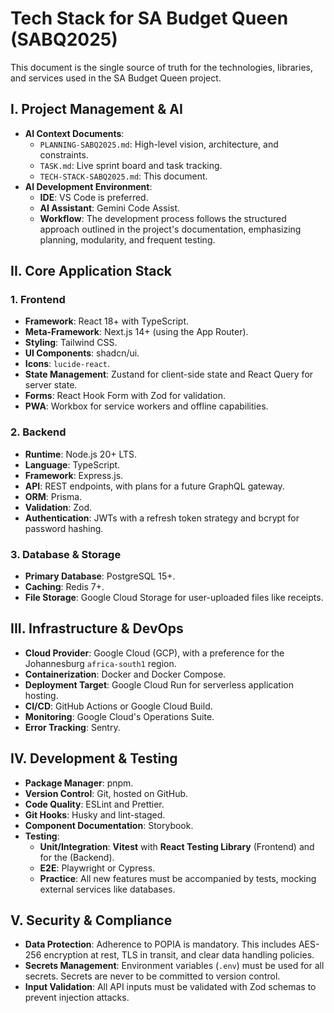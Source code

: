 # Tech Stack for SA Budget Queen (SABQ2025)

This document is the single source of truth for the technologies, libraries, and services used in the SA Budget Queen project.

## I. Project Management & AI

* **AI Context Documents**:
    * `PLANNING-SABQ2025.md`: High-level vision, architecture, and constraints.
    * `TASK.md`: Live sprint board and task tracking.
    * `TECH-STACK-SABQ2025.md`: This document.
* **AI Development Environment**:
    * **IDE**: VS Code is preferred.
    * **AI Assistant**: Gemini Code Assist.
    * **Workflow**: The development process follows the structured approach outlined in the project's documentation, emphasizing planning, modularity, and frequent testing.

## II. Core Application Stack

### 1. Frontend

* **Framework**: React 18+ with TypeScript.
* **Meta-Framework**: Next.js 14+ (using the App Router).
* **Styling**: Tailwind CSS.
* **UI Components**: shadcn/ui.
* **Icons**: `lucide-react`.
* **State Management**: Zustand for client-side state and React Query for server state.
* **Forms**: React Hook Form with Zod for validation.
* **PWA**: Workbox for service workers and offline capabilities.

### 2. Backend

* **Runtime**: Node.js 20+ LTS.
* **Language**: TypeScript.
* **Framework**: Express.js.
* **API**: REST endpoints, with plans for a future GraphQL gateway.
* **ORM**: Prisma.
* **Validation**: Zod.
* **Authentication**: JWTs with a refresh token strategy and bcrypt for password hashing.

### 3. Database & Storage

* **Primary Database**: PostgreSQL 15+.
* **Caching**: Redis 7+.
* **File Storage**: Google Cloud Storage for user-uploaded files like receipts.

## III. Infrastructure & DevOps

* **Cloud Provider**: Google Cloud (GCP), with a preference for the Johannesburg `africa-south1` region.
* **Containerization**: Docker and Docker Compose.
* **Deployment Target**: Google Cloud Run for serverless application hosting.
* **CI/CD**: GitHub Actions or Google Cloud Build.
* **Monitoring**: Google Cloud's Operations Suite.
* **Error Tracking**: Sentry.

## IV. Development & Testing

* **Package Manager**: pnpm.
* **Version Control**: Git, hosted on GitHub.
* **Code Quality**: ESLint and Prettier.
* **Git Hooks**: Husky and lint-staged.
* **Component Documentation**: Storybook.
* **Testing**:
    * **Unit/Integration**: **Vitest** with **React Testing Library** (Frontend) and for the (Backend).
    * **E2E**: Playwright or Cypress.
    * **Practice**: All new features must be accompanied by tests, mocking external services like databases.

## V. Security & Compliance

* **Data Protection**: Adherence to POPIA is mandatory. This includes AES-256 encryption at rest, TLS in transit, and clear data handling policies.
* **Secrets Management**: Environment variables (`.env`) must be used for all secrets. Secrets are never to be committed to version control.
* **Input Validation**: All API inputs must be validated with Zod schemas to prevent injection attacks.